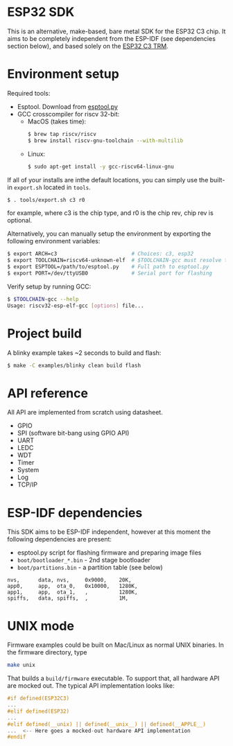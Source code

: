 # ESP32 SDK

This is an alternative, make-based, bare metal SDK for the ESP32 C3 chip.
It aims to be completely independent from the ESP-IDF (see dependencies
section below), and based solely on the
[ESP32 C3 TRM](https://www.espressif.com/sites/default/files/documentation/esp32-c3_technical_reference_manual_en.pdf).

# Environment setup

Required tools:
- Esptool. Download from [esptool.py](https://raw.githubusercontent.com/espressif/esptool/master/esptool.py)
- GCC crosscompiler for riscv 32-bit:
   - MacOS (takes time):
      ```sh
      $ brew tap riscv/riscv
      $ brew install riscv-gnu-toolchain --with-multilib
      ```
   - Linux:
      ```sh
      $ sudo apt-get install -y gcc-riscv64-linux-gnu
      ```

If all of your installs are inthe default locations, you can simply use the
built-in `export.sh` located in `tools`.

```sh
$ . tools/export.sh c3 r0
```

for example, where c3 is the chip type, and r0 is the chip rev, chip rev is
optional.

Alternatively, you can manually setup the environment by exporting the
following environment variables:

```sh
$ export ARCH=c3                        # Choices: c3, esp32
$ export TOOLCHAIN=riscv64-unknown-elf  # $TOOLCHAIN-gcc must resolve to GCC
$ export ESPTOOL=/path/to/esptool.py    # Full path to esptool.py
$ export PORT=/dev/ttyUSB0              # Serial port for flashing
```

Verify setup by running GCC:

```sh
$ $TOOLCHAIN-gcc --help
Usage: riscv32-esp-elf-gcc [options] file...
```

# Project build

A blinky example takes ~2 seconds to build and flash:

```sh
$ make -C examples/blinky clean build flash
```

# API reference

All API are implemented from scratch using datasheet.

- GPIO
- SPI (software bit-bang using GPIO API)
- UART
- LEDC
- WDT
- Timer
- System
- Log
- TCP/IP

# ESP-IDF dependencies

This SDK aims to be ESP-IDF independent, however at this moment the following
dependencies are present:

- esptool.py script for flashing firmware and preparing image files
- `boot/bootloader_*.bin` - 2nd stage bootloader
- `boot/partitions.bin` - a partition table (see below)

```csv
nvs,      data, nvs,     0x9000,    20K,
app0,     app,  ota_0,   0x10000,   1280K,
app1,     app,  ota_1,   ,          1280K,
spiffs,   data, spiffs,  ,          1M,
```

# UNIX mode

Firmware examples could be built on Mac/Linux as normal UNIX binaries.
In the firmware directory, type

```sh
make unix
```

That builds a `build/firmware` executable.
To support that, all hardware API are mocked out. The typical API
implementation looks like:

```c
#if defined(ESP32C3)
...
#elif defined(ESP32)
...
#elif defined(__unix) || defined(__unix__) || defined(__APPLE__)
...  <-- Here goes a mocked-out hardware API implementation
#endif
```
